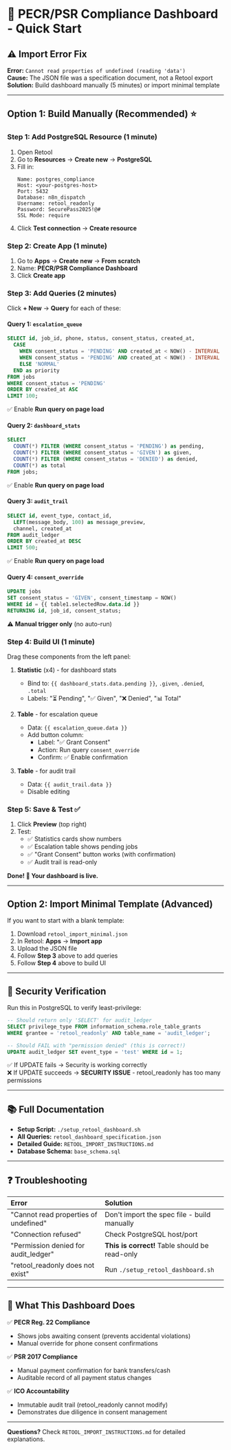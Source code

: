 # 🚀 PECR/PSR Compliance Dashboard - Quick Start

## ⚠️ Import Error Fix

**Error:** `Cannot read properties of undefined (reading 'data')`  
**Cause:** The JSON file was a specification document, not a Retool export  
**Solution:** Build dashboard manually (5 minutes) or import minimal template

---

## Option 1: Build Manually (Recommended) ⭐

### Step 1: Add PostgreSQL Resource (1 minute)

1. Open Retool
2. Go to **Resources** → **Create new** → **PostgreSQL**
3. Fill in:
   ```
   Name: postgres_compliance
   Host: <your-postgres-host>
   Port: 5432
   Database: n8n_dispatch
   Username: retool_readonly
   Password: SecurePass2025!@#
   SSL Mode: require
   ```
4. Click **Test connection** → **Create resource**

### Step 2: Create App (1 minute)

1. Go to **Apps** → **Create new** → **From scratch**
2. Name: **PECR/PSR Compliance Dashboard**
3. Click **Create app**

### Step 3: Add Queries (2 minutes)

Click **+ New** → **Query** for each of these:

#### Query 1: `escalation_queue`
```sql
SELECT id, job_id, phone, status, consent_status, created_at,
  CASE 
    WHEN consent_status = 'PENDING' AND created_at < NOW() - INTERVAL '48 hours' THEN 'CRITICAL'
    WHEN consent_status = 'PENDING' AND created_at < NOW() - INTERVAL '24 hours' THEN 'HIGH'
    ELSE 'NORMAL'
  END as priority
FROM jobs
WHERE consent_status = 'PENDING'
ORDER BY created_at ASC
LIMIT 100;
```
✅ Enable **Run query on page load**

#### Query 2: `dashboard_stats`
```sql
SELECT 
  COUNT(*) FILTER (WHERE consent_status = 'PENDING') as pending,
  COUNT(*) FILTER (WHERE consent_status = 'GIVEN') as given,
  COUNT(*) FILTER (WHERE consent_status = 'DENIED') as denied,
  COUNT(*) as total
FROM jobs;
```
✅ Enable **Run query on page load**

#### Query 3: `audit_trail`
```sql
SELECT id, event_type, contact_id, 
  LEFT(message_body, 100) as message_preview,
  channel, created_at
FROM audit_ledger
ORDER BY created_at DESC
LIMIT 500;
```
✅ Enable **Run query on page load**

#### Query 4: `consent_override`
```sql
UPDATE jobs
SET consent_status = 'GIVEN', consent_timestamp = NOW()
WHERE id = {{ table1.selectedRow.data.id }}
RETURNING id, job_id, consent_status;
```
⚠️ **Manual trigger only** (no auto-run)

### Step 4: Build UI (1 minute)

Drag these components from the left panel:

1. **Statistic** (x4) - for dashboard stats
   - Bind to: `{{ dashboard_stats.data.pending }}`, `.given`, `.denied`, `.total`
   - Labels: "⏳ Pending", "✅ Given", "❌ Denied", "📊 Total"

2. **Table** - for escalation queue
   - Data: `{{ escalation_queue.data }}`
   - Add button column:
     - Label: "✅ Grant Consent"
     - Action: Run query `consent_override`
     - Confirm: ✅ Enable confirmation

3. **Table** - for audit trail
   - Data: `{{ audit_trail.data }}`
   - Disable editing

### Step 5: Save & Test ✅

1. Click **Preview** (top right)
2. Test:
   - ✅ Statistics cards show numbers
   - ✅ Escalation table shows pending jobs
   - ✅ "Grant Consent" button works (with confirmation)
   - ✅ Audit trail is read-only

**Done! 🎉 Your dashboard is live.**

---

## Option 2: Import Minimal Template (Advanced)

If you want to start with a blank template:

1. Download `retool_import_minimal.json`
2. In Retool: **Apps** → **Import app**
3. Upload the JSON file
4. Follow **Step 3** above to add queries
5. Follow **Step 4** above to build UI

---

## 🔐 Security Verification

Run this in PostgreSQL to verify least-privilege:

```sql
-- Should return only 'SELECT' for audit_ledger
SELECT privilege_type FROM information_schema.role_table_grants 
WHERE grantee = 'retool_readonly' AND table_name = 'audit_ledger';

-- Should FAIL with "permission denied" (this is correct!)
UPDATE audit_ledger SET event_type = 'test' WHERE id = 1;
```

✅ If UPDATE fails → Security is working correctly  
❌ If UPDATE succeeds → **SECURITY ISSUE** - retool_readonly has too many permissions

---

## 📚 Full Documentation

- **Setup Script:** `./setup_retool_dashboard.sh`
- **All Queries:** `retool_dashboard_specification.json`
- **Detailed Guide:** `RETOOL_IMPORT_INSTRUCTIONS.md`
- **Database Schema:** `base_schema.sql`

---

## ❓ Troubleshooting

| Error | Solution |
|:---|:---|
| "Cannot read properties of undefined" | Don't import the spec file - build manually |
| "Connection refused" | Check PostgreSQL host/port |
| "Permission denied for audit_ledger" | **This is correct!** Table should be read-only |
| "retool_readonly does not exist" | Run `./setup_retool_dashboard.sh` |

---

## 🎯 What This Dashboard Does

✅ **PECR Reg. 22 Compliance**
- Shows jobs awaiting consent (prevents accidental violations)
- Manual override for phone consent confirmations

✅ **PSR 2017 Compliance**
- Manual payment confirmation for bank transfers/cash
- Auditable record of all payment status changes

✅ **ICO Accountability**
- Immutable audit trail (retool_readonly cannot modify)
- Demonstrates due diligence in consent management

---

**Questions?** Check `RETOOL_IMPORT_INSTRUCTIONS.md` for detailed explanations.
